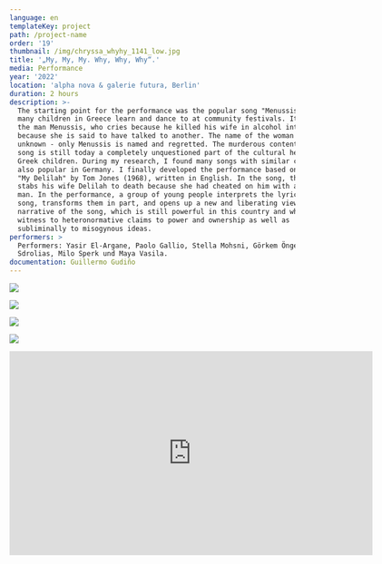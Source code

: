 ```yaml
---
language: en
templateKey: project
path: /project-name
order: '19'
thumbnail: /img/chryssa_whyhy_1141_low.jpg
title: '„My, My, My. Why, Why, Why“.'
media: Performance
year: '2022'
location: 'alpha nova & galerie futura, Berlin'
duration: 2 hours
description: >-
  The starting point for the performance was the popular song "Menussis", which
  many children in Greece learn and dance to at community festivals. It is about
  the man Menussis, who cries because he killed his wife in alcohol intoxication
  because she is said to have talked to another. The name of the woman is
  unknown - only Menussis is named and regretted. The murderous content of the
  song is still today a completely unquestioned part of the cultural heritage of
  Greek children. During my research, I found many songs with similar content,
  also popular in Germany. I finally developed the performance based on the song
  "My Delilah" by Tom Jones (1968), written in English. In the song, the singer
  stabs his wife Delilah to death because she had cheated on him with another
  man. In the performance, a group of young people interprets the lyrics of the
  song, transforms them in part, and opens up a new and liberating view of the
  narrative of the song, which is still powerful in this country and which bears
  witness to heteronormative claims to power and ownership as well as
  subliminally to misogynous ideas.
performers: >
  Performers: Yasir El-Argane, Paolo Gallio, Stella Mohsni, Görkem Öngec, Loukas
  Sdrolias, Milo Sperk und Maya Vasila.
documentation: Guillermo Gudiño
---
```

![](/img/chryssa_whyhy_1141.jpg)

![](/img/chryssa_whyhy_1816_hi.jpg)

![](/img/chryssa_whywhy_022.jpg)

![](/img/chryssa_whyhy_1795.jpg)

<iframe src="https://player.vimeo.com/video/744104852?h=749304a504&title=0&byline=0&portrait=0" width="640" height="360" frameborder="0" allow="autoplay; fullscreen; picture-in-picture" allowfullscreen></iframe>
